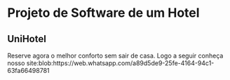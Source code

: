 <h1>Projeto de Software de um Hotel</h1>

<h2>UniHotel</h2>
<p>Reserve agora o melhor conforto sem sair de casa. Logo a seguir conheça nosso site:blob:https://web.whatsapp.com/a89d5de9-25fe-4164-94c1-63fa66498781
